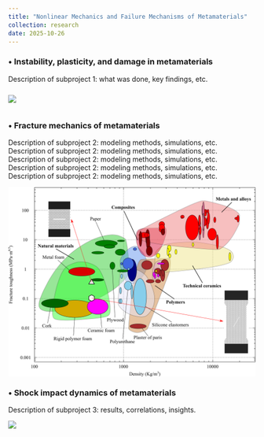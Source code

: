 ```yaml
---
title: "Nonlinear Mechanics and Failure Mechanisms of Metamaterials"
collection: research
date: 2025-10-26
---
```


### •  Instability, plasticity, and damage in metamaterials

Description of subproject 1: what was done, key findings, etc.

<img src='/images/figure1.png' style='margin-top:10px; margin-bottom:10px;'>

### •  Fracture mechanics of metamaterials

Description of subproject 2: modeling methods, simulations, etc. Description of subproject 2: modeling methods, simulations, etc. Description of subproject 2: modeling methods, simulations, etc. Description of subproject 2: modeling methods, simulations, etc. Description of subproject 2: modeling methods, simulations, etc.

<img src='../images/Research_Fracture.png' style='display:block; margin: 10px auto; width:900px;'>

### •  Shock impact dynamics of metamaterials

Description of subproject 3: results, correlations, insights.

<img src='../images/Research_Shock.png' style='display:block; margin: 10px auto; width:900px;'>
